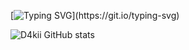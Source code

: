 [![Typing SVG](https://readme-typing-svg.demolab.com?font=Fira+Code&pause=1000&color=A10404&width=435&lines=Hi%2C+everyone!)](https://git.io/typing-svg)

![D4kii GitHub stats](https://github-readme-stats.vercel.app/api?username=D4kii&show_icons=true&theme=synthwave)
